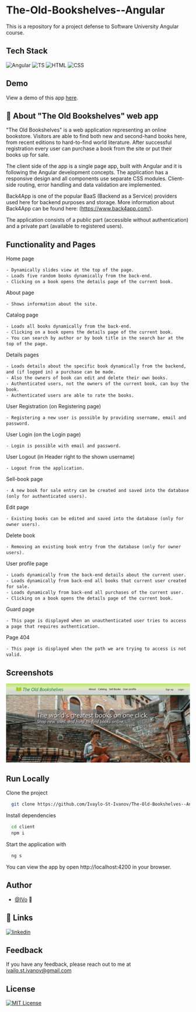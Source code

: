 # The-Old-Bookshelves--Angular
This is a repository for a project defense to Software University Angular course.

## Tech Stack

![Angular](https://img.shields.io/badge/Angular-red?logo=Angular&logoColor=white) ![TS](https://img.shields.io/badge/TypeScript-blue?logo=TypeScript&logoColor=white) ![HTML](https://img.shields.io/badge/HTML-red?logo=html5&logoColor=white) ![CSS](https://img.shields.io/badge/CSS-blue?logo=CSS3)

## Demo

View a demo of this app [here](https://the-old-bookshelves.github.io).

## 🚀 About "The Old Bookshelves" web app

"The Old Bookshelves" is a web application representing an online bookstore. Visitors are able to find both new and second-hand books here, from recent editions to hard-to-find world literature. After successful registration every user can purchase a book from the site or put their books up for sale.

The client side of the app is a single page app, built with Angular and it is following the Angular development concepts. The application has a responsive design and аll components use separate CSS modules. Client-side routing, error handling and data validation are implemented.

Back4App is one of the popular BaaS (Backend as a Service) providers used here for backend purposes and storage. More information about Back4App can be found here: (https://www.back4app.com/).

The application consists of a public part (accessible without authentication) and a private part (available to registered users).

## Functionality and Pages

Home page

    - Dynamically slides view at the top of the page.
    - Loads five random books dynamically from the back-end.
    - Clicking on a book opens the details page of the current book.

About page

    - Shows information about the site.

Catalog page

    - Loads all books dynamically from the back-end.
    - Clicking on a book opens the details page of the current book.
    - You can search by author or by book title in the search bar at the top of the page.

Details pages

    - Loads details about the specific book dynamically from the backend, and (if logged in) a purchase can be made.
    - Also the owners of book can edit and delete their own books.
    - Authenticated users, not the owners of the current book, can buy the book.
    - Authenticated users are able to rate the books.

User Registration (on Registering page)

    - Registering a new user is possible by providing username, email and password.

User Login (on the Login page)

    - Login is possible with email and password.

User Logout (in Header right to the shown username)

    - Logout from the application.

Sell-book page

    - A new book for sale entry can be created and saved into the database (only for authenticated users).

Edit page

    - Existing books can be edited and saved into the database (only for owner users).

Delete book

    - Removing an existing book entry from the database (only for owner users).

User profile page

    - Loads dynamically from the back-end details about the current user.
    - Loads dynamically from back-end all books that current user created for sale.
    - Loads dynamically from back-end all purchases of the current user.
    - Clicking on a book opens the details page of the current book.

Guard page

    - This page is displayed when an unauthenticated user tries to access a page that requires authentication.

Page 404

    - This page is displayed when the path we are trying to access is not valid.

## Screenshots

![Screenshot](./screenshot.png)

## Run Locally

Clone the project

```bash
  git clone https://github.com/Ivaylo-St-Ivanov/The-Old-Bookshelves--Angular.git
```

Install dependencies

```bash
  cd client
  npm i
```

Start the application with

```bash
  ng s
```

You can view the app by open http://localhost:4200 in your browser.

## Author

- [@IVo](https://github.com/Ivaylo-St-Ivanov) 👋

## 🔗 Links

[![linkedin](https://img.shields.io/badge/linkedin-0A66C2?style=for-the-badge&logo=linkedin&logoColor=white)](https://www.linkedin.com/in/ivaylo-st-ivanov)

## Feedback

If you have any feedback, please reach out to me at ivailo.st.ivanov@gmail.com

## License

[![MIT License](https://img.shields.io/badge/License-MIT-green.svg)](https://choosealicense.com/licenses/mit/)